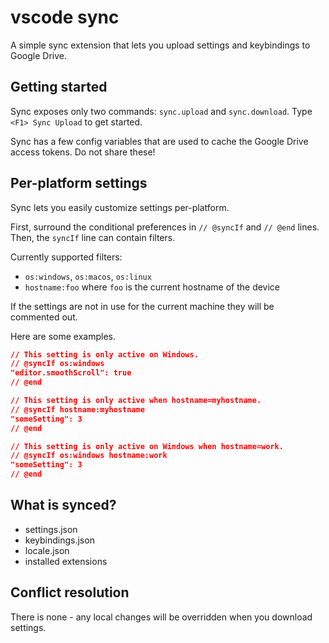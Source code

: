 # vscode sync

A simple sync extension that lets you upload settings and keybindings to
Google Drive.

## Getting started

Sync exposes only two commands: `sync.upload` and `sync.download`. Type `<F1>
Sync Upload` to get started.

Sync has a few config variables that are used to cache the Google Drive
access tokens. Do not share these!

## Per-platform settings

Sync lets you easily customize settings per-platform.

First, surround the conditional preferences in `// @syncIf` and `// @end`
lines. Then, the `syncIf` line can contain filters.

Currently supported filters:
- `os:windows`, `os:macos`, `os:linux`
- `hostname:foo` where `foo` is the current hostname of the device

If the settings are not in use for the current machine they will be commented
out.

Here are some examples.
```json
// This setting is only active on Windows.
// @syncIf os:windows
"editor.smoothScroll": true
// @end

// This setting is only active when hostname=myhostname.
// @syncIf hostname:myhostname
"someSetting": 3
// @end

// This setting is only active on Windows when hostname=work.
// @syncIf os:windows hostname:work
"someSetting": 3
// @end
```

## What is synced?

- settings.json
- keybindings.json
- locale.json
- installed extensions

## Conflict resolution

There is none - any local changes will be overridden when you download
settings.